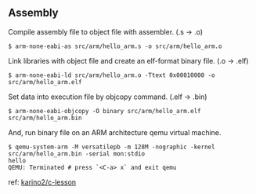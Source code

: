 ## Assembly

Compile assembly file to object file with assembler. (.s -> .o)

```
$ arm-none-eabi-as src/arm/hello_arm.s -o src/arm/hello_arm.o
```

Link libraries with object file and create an elf-format binary file. (.o -> .elf)

```
$ arm-none-eabi-ld src/arm/hello_arm.o -Ttext 0x00010000 -o src/arm/hello_arm.elf
```

Set data into execution file by objcopy command. (.elf -> .bin)

```
$ arm-none-eabi-objcopy -O binary src/arm/hello_arm.elf src/arm/hello_arm.bin
```

And, run binary file on an ARM architecture qemu virtual machine.

```
$ qemu-system-arm -M versatilepb -m 128M -nographic -kernel src/arm/hello_arm.bin -serial mon:stdio
hello
QEMU: Terminated # press `<C-a> x` and exit qemu
```

ref: [karino2/c-lesson](https://github.com/karino2/c-lesson/blob/master/arm_asm.md)
